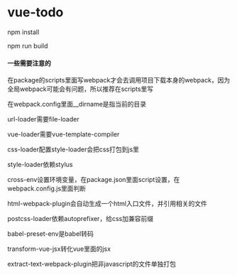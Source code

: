 # vue-todo

npm install

npm run build



#### 一些需要注意的
在package的scripts里面写webpack才会去调用项目下载本身的webpack，因为全局webpack可能会有问题，所以推荐在scripts里写

在webpack.config里面__dirname是指当前的目录

url-loader需要file-loader

vue-loader需要vue-template-compiler

css-loader配置style-loader会把css打包到js里

style-loader依赖stylus

cross-env设置环境变量，在package.json里面script设置，在webpack.config.js里面判断

html-webpack-plugin会自动生成一个html入口文件，并引用相关的文件

postcss-loader依赖autoprefixer，给css加兼容前缀

babel-preset-env是babel转码

transform-vue-jsx转化vue里面的jsx

extract-text-webpack-plugin把非javascript的文件单独打包

